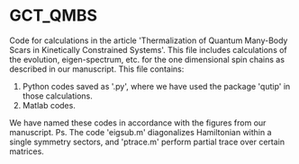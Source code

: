 # GCT_QMBS
Code for calculations in the article 'Thermalization of Quantum Many-Body Scars in Kinetically Constrained Systems'. This file includes calculations of the evolution, eigen-spectrum, etc. for the one dimensional spin chains as described in our manuscript. This file contains:

1. Python codes saved as '.py', where we have used the package 'qutip' in those calculations. 
2. Matlab codes.
   
We have named these codes in accordance with the figures from our manuscript. 
Ps. The code 'eigsub.m' diagonalizes Hamiltonian within a single symmetry sectors, and 'ptrace.m' perform partial trace over certain matrices.
